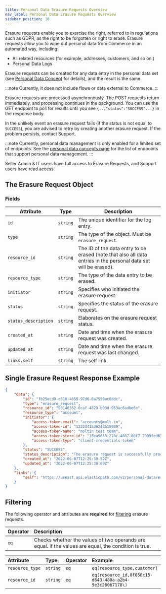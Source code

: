 ```yaml
---
title: Personal Data Erasure Requests Overview
nav_label: Personal Data Erasure Requests Overview
sidebar_position: 10
---
```


Erasure requests enable you to exercise the right, referred to in regulations such as GDPR, as the right to be forgotten or right to erase.
Erasure requests allow you to wipe out personal data from Commerce in an automated way, including:

* All related resources (for example, addresses, customers, and so on.)
* Personal Data Logs

Erasure requests can be created for any data entry in the personal data set (see [Personal Data Concept](/docs/personal-data) for details), and the result is the same.

:::note
Currently, it does not include flows or data external to Commerce.
:::

Erasure requests are processed asynchronously. The POST requests return immediately, and processing continues in the background. You can use the GET endpoint to poll for results until you see `{..."status":"SUCCESS"...}` in the response body.

In the unlikely event an erasure request fails (if the status is not equal to `SUCCESS`), you are advised to retry by creating another erasure request. If the problem persists, contact Support.

:::note
Currently, personal data management is only enabled for a limited set of endpoints. See the [personal data concepts page](/docs/personal-data) for the list of endpoints that support personal data management.
:::

Seller Admin & IT users have full access to Erasure Requests, and Support users have read access.

## The Erasure Request Object

### Fields

| Attribute            | Type | Description                                                                                                      |
|----------------------|--- |------------------------------------------------------------------------------------------------------------------|
| `id`                 | `string` | The unique identifier for the log entry.                                                                         |
| `type`               | `string` | The type of the object. Must be `erasure_request`.                                                               |
| `resource_id`        | `string` | The ID of the data entry to be erased (note that also all data entries in the personal data set will be erased). |
| `resource_type`      | `string` | The type of the data entry to be erased.                                                                         |
| `initiator`          | `string` | Specifies who initiated the erasure request.  |
| `status`             | `string` | Specifies the status of the erasure request.                                                                     |
| `status_description` | `string` | Elaborates on the erasure request status.                                                                        |
| `created_at`         | `string` | Date and time when the erasure request was created.                                                              |
| `updated_at`         | `string` | Date and time when the erasure request was last changed.                                                         |
| `links.self`         | `string` | The self link.                                                                                                   |

## Single Erasure Request Response Example

```json
{
    "data": {
        "id": "fb25ecd9-c610-4659-97d6-0a7550ac0ddc",
        "type": "erasure_request",
        "resource_id": "98140362-6caf-4829-b93d-953ac6adbe6e",
        "resource_type": "account",
        "initiator": {
            "access-token-email": "accounts@molt.in",
            "access-token-id": "1222341536243515939",
            "access-token-name": "moltin test team",
            "access-token-store-id": "15ea9633-278c-4807-80f7-2009fed63c7e",
            "access-token-type": "client-credentials-token"
        },
        "status": "SUCCESS",
        "status_description": "The erasure request is successfully processed",
        "created_at": "2022-06-07T12:25:38.52Z",
        "updated_at": "2022-06-07T12:25:38.69Z"
    },
    "links": {
        "self": "https://useast.api.elasticpath.com/v2/personal-data/erasure-requests/fb25ecd9-c610-4659-97d6-0a7550ac0ddc"
    }
}
```

## Filtering

The following operator and attributes are **required** for [filtering](/guides/Getting%20Started/api-overview/filtering) erasure requests.

| Operator | Description                                                                                          |
|:---------|:-----------------------------------------------------------------------------------------------------|
| `eq`     | Checks whether the values of two operands are equal. If the values are equal, the condition is true. |

| Attribute       | Type | Operator | Example                                                 |
|:----------------| :--- | :--- |:--------------------------------------------------------|
| `resource_type` | `string` | `eq`  | `eq(resource_type,customer)`                            |
| `resource_id`   | `string` | `eq`  | `eq(resource_id,0f850c15-d643-480a-a2b4-9e3c26067178\)` |
